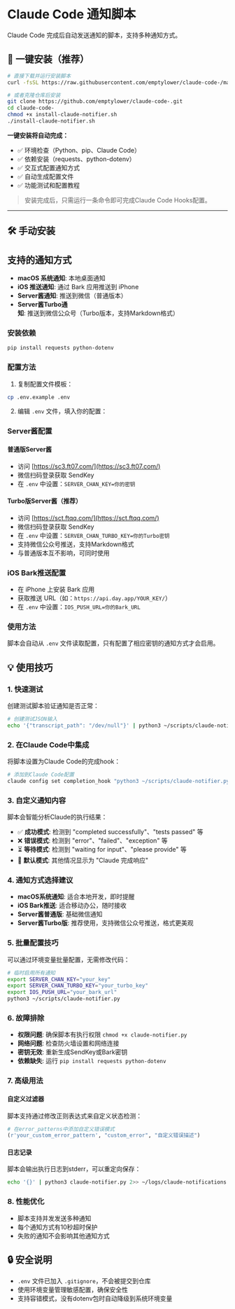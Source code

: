 # Claude Code 通知脚本

Claude Code 完成后自动发送通知的脚本，支持多种通知方式。

## 🚀 一键安装（推荐）

```bash
# 直接下载并运行安装脚本
curl -fsSL https://raw.githubusercontent.com/emptylower/claude-code-/main/install-claude-notifier.sh | bash

# 或者克隆仓库后安装
git clone https://github.com/emptylower/claude-code-.git
cd claude-code-
chmod +x install-claude-notifier.sh
./install-claude-notifier.sh
```

**一键安装将自动完成：**
- ✅ 环境检查（Python、pip、Claude Code）
- ✅ 依赖安装（requests、python-dotenv）
- ✅ 交互式配置通知方式
- ✅ 自动生成配置文件
- ✅ 功能测试和配置教程

> 安装完成后，只需运行一条命令即可完成Claude Code Hooks配置。

---

## 🛠️ 手动安装

## 支持的通知方式

- **macOS 系统通知**: 本地桌面通知
- **iOS 推送通知**: 通过 Bark 应用推送到 iPhone
- **Server酱通知**: 推送到微信（普通版本）
- **Server酱Turbo通知**: 推送到微信公众号（Turbo版本，支持Markdown格式）

### 安装依赖

```bash
pip install requests python-dotenv
```

### 配置方法

1. 复制配置文件模板：
```bash
cp .env.example .env
```

2. 编辑 `.env` 文件，填入你的配置：

### Server酱配置

#### 普通版Server酱
- 访问 [https://sc3.ft07.com/](https://sc3.ft07.com/)
- 微信扫码登录获取 SendKey
- 在 `.env` 中设置：`SERVER_CHAN_KEY=你的密钥`

#### Turbo版Server酱（推荐）
- 访问 [https://sct.ftqq.com/](https://sct.ftqq.com/)
- 微信扫码登录获取 SendKey
- 在 `.env` 中设置：`SERVER_CHAN_TURBO_KEY=你的Turbo密钥`
- 支持微信公众号推送，支持Markdown格式
- 与普通版本互不影响，可同时使用

### iOS Bark推送配置
- 在 iPhone 上安装 Bark 应用
- 获取推送 URL（如：`https://api.day.app/YOUR_KEY/`）
- 在 `.env` 中设置：`IOS_PUSH_URL=你的Bark_URL`

### 使用方法

脚本会自动从 `.env` 文件读取配置，只有配置了相应密钥的通知方式才会启用。

## 💡 使用技巧

### 1. 快速测试

创建测试脚本验证通知是否正常：

```bash
# 创建测试JSON输入
echo '{"transcript_path": "/dev/null"}' | python3 ~/scripts/claude-notifier.py
```

### 2. 在Claude Code中集成

将脚本设置为Claude Code的完成hook：

```bash
# 添加到Claude Code配置
claude config set completion_hook "python3 ~/scripts/claude-notifier.py"
```

### 3. 自定义通知内容

脚本会智能分析Claude的执行结果：
- ✅ **成功模式**: 检测到 "completed successfully"、"tests passed" 等
- ❌ **错误模式**: 检测到 "error"、"failed"、"exception" 等  
- ⏳ **等待模式**: 检测到 "waiting for input"、"please provide" 等
- 🤖 **默认模式**: 其他情况显示为 "Claude 完成响应"

### 4. 通知方式选择建议

- **macOS系统通知**: 适合本地开发，即时提醒
- **iOS Bark推送**: 适合移动办公，随时接收
- **Server酱普通版**: 基础微信通知
- **Server酱Turbo版**: 推荐使用，支持微信公众号推送，格式更美观

### 5. 批量配置技巧

可以通过环境变量批量配置，无需修改代码：

```bash
# 临时启用所有通知
export SERVER_CHAN_KEY="your_key"
export SERVER_CHAN_TURBO_KEY="your_turbo_key" 
export IOS_PUSH_URL="your_bark_url"
python3 ~/scripts/claude-notifier.py
```

### 6. 故障排除

- **权限问题**: 确保脚本有执行权限 `chmod +x claude-notifier.py`
- **网络问题**: 检查防火墙设置和网络连接
- **密钥无效**: 重新生成SendKey或Bark密钥
- **依赖缺失**: 运行 `pip install requests python-dotenv`

### 7. 高级用法

#### 自定义过滤器
脚本支持通过修改正则表达式来自定义状态检测：

```python
# 在error_patterns中添加自定义错误模式
(r'your_custom_error_pattern', "custom_error", "自定义错误描述")
```

#### 日志记录
脚本会输出执行日志到stderr，可以重定向保存：

```bash
echo '{}' | python3 claude-notifier.py 2>> ~/logs/claude-notifications.log
```

### 8. 性能优化

- 脚本支持并发发送多种通知
- 每个通知方式有10秒超时保护
- 失败的通知不会影响其他通知方式

## 🔒 安全说明

- `.env` 文件已加入 `.gitignore`，不会被提交到仓库
- 使用环境变量管理敏感配置，确保安全性
- 支持容错模式，没有dotenv包时自动降级到系统环境变量